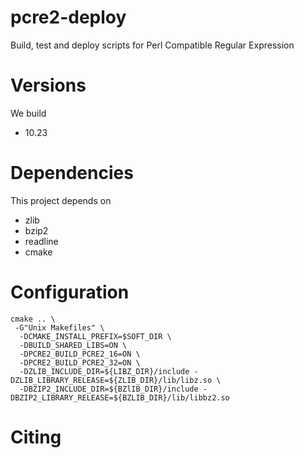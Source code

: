 # pcre2-deploy

Build, test and deploy scripts for Perl Compatible Regular Expression


# Versions

We build

  * 10.23

# Dependencies

This project depends on

   * zlib
   * bzip2
   * readline
   * cmake

# Configuration

```
cmake .. \
 -G"Unix Makefiles" \
  -DCMAKE_INSTALL_PREFIX=$SOFT_DIR \
  -DBUILD_SHARED_LIBS=ON \
  -DPCRE2_BUILD_PCRE2_16=ON \
  -DPCRE2_BUILD_PCRE2_32=ON \
  -DZLIB_INCLUDE_DIR=${LIBZ_DIR}/include -DZLIB_LIBRARY_RELEASE=${ZLIB_DIR}/lib/libz.so \
  -DBZIP2_INCLUDE_DIR=${BZlIB_DIR}/include -DBZIP2_LIBRARY_RELEASE=${BZLIB_DIR}/lib/libbz2.so
```

# Citing
